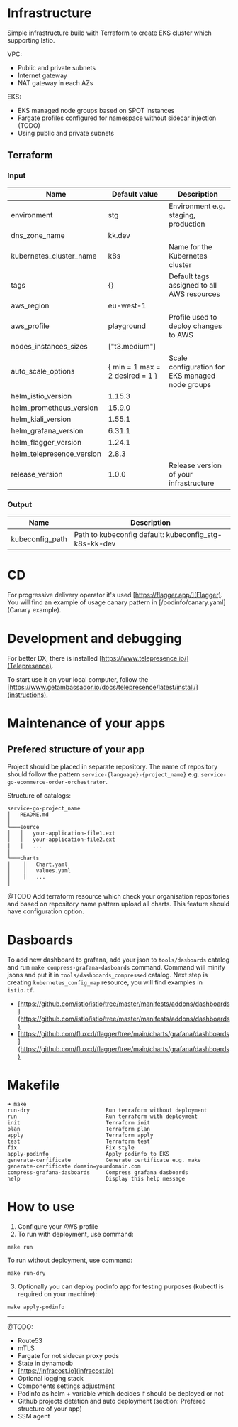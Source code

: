# Infrastructure

Simple infrastructure build with Terraform to create EKS cluster which supporting Istio.

VPC:
- Public and private subnets
- Internet gateway
- NAT gateway in each AZs

EKS:
- EKS managed node groups based on SPOT instances
- Fargate profiles configured for namespace without sidecar injection (TODO)
- Using public and private subnets

## Terraform

### Input
| Name                      | Default value                   | Description                                     |
|---------------------------|---------------------------------|-------------------------------------------------|
| environment               | stg                             | Environment e.g. staging, production            |
| dns_zone_name             | kk.dev                          |                                                 |
| kubernetes_cluster_name   | k8s                             | Name for the Kubernetes cluster                 |
| tags                      | {}                              | Default tags assigned to all AWS resources      |
| aws_region                | eu-west-1                       |                                                 |
| aws_profile               | playground                      | Profile used to deploy changes to AWS           |
| nodes_instances_sizes     | ["t3.medium"]                   |                                                 |
| auto_scale_options        | { min = 1 max = 2 desired = 1 } | Scale configuration for EKS managed node groups |
| helm_istio_version        | 1.15.3                          |                                                 |
| helm_prometheus_version   | 15.9.0                          |                                                 |
| helm_kiali_version        | 1.55.1                          |                                                 |
| helm_grafana_version      | 6.31.1                          |                                                 |
| helm_flagger_version      | 1.24.1                          |                                                 |
| helm_telepresence_version | 2.8.3                           |                                                 |
| release_version           | 1.0.0                           | Release version of your infrastructure          |

### Output
| Name            | Description                                           |
|-----------------|-------------------------------------------------------|
| kubeconfig_path | Path to kubeconfig default: kubeconfig_stg-k8s-kk-dev |

# CD
For progressive delivery operator it's used [https://flagger.app/](Flagger). You will find an example of usage canary pattern in [/podinfo/canary.yaml](Canary example).

# Development and debugging
For better DX, there is installed [https://www.telepresence.io/](Telepresence).

To start use it on your local computer, follow the [https://www.getambassador.io/docs/telepresence/latest/install/](instructions).

# Maintenance of your apps

## Prefered structure of your app

Project should be placed in separate repository. The name of repository should follow the pattern `service-{language}-{project_name}` e.g. `service-go-ecommerce-order-orchestrator`.

Structure of catalogs:
```
service-go-project_name
│   README.md
│
└───source
│   │   your-application-file1.ext
│   │   your-application-file2.ext
|   |   ...
│   
└───charts
│    │   Chart.yaml
│    │   values.yaml
│    |   ...
│    
```

@TODO Add terraform resource which check your organisation repositories and based on repository name pattern upload all charts. This feature should have configuration option.


# Dasboards
To add new dashboard to grafana, add your json to `tools/dasboards` catalog and run `make compress-grafana-dasboards` command. Command will minify jsons and put it in `tools/dashboards_compressed` catalog. Next step is creating `kubernetes_config_map` resource, you will find examples in `istio.tf`.

* [https://github.com/istio/istio/tree/master/manifests/addons/dashboards](https://github.com/istio/istio/tree/master/manifests/addons/dashboards)
* [https://github.com/fluxcd/flagger/tree/main/charts/grafana/dashboards](https://github.com/fluxcd/flagger/tree/main/charts/grafana/dashboards)

# Makefile
```
➜ make
run-dry                        Run terraform without deployment
run                            Run terraform with deployment
init                           Terraform init
plan                           Terraform plan
apply                          Terraform apply
test                           Terraform test
fix                            Fix style
apply-podinfo                  Apply podinfo to EKS
generate-cerfificate           Generate certificate e.g. make generate-cerfificate domain=yourdomain.com
compress-grafana-dasboards     Compress grafana dasboards
help                           Display this help message
```

# How to use

1. Configure your AWS profile
2. To run with deployment, use command:
```
make run
```
To run without deployment, use command:
```
make run-dry
```
3. Optionally you can deploy podinfo app for testing purposes (kubectl is required on your machine):
```
make apply-podinfo
```

------
@TODO:
- Route53
- mTLS
- Fargate for not sidecar proxy pods
- State in dynamodb 
- [https://infracost.io](infracost.io)
- Optional logging stack
- Components settings adjustment
- Podinfo as helm + variable which decides if should be deployed or not
- Github projects detetion and auto deployment (section: Prefered structure of your app)
- SSM agent